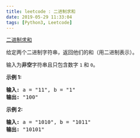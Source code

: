 ```yaml
---
title: leetcode : 二进制求和
date: 2019-05-29 11:33:04
tags: [Python3, Leetcode]
---
```


[二进制求和](https://leetcode-cn.com/problems/add-binary/)

<p>给定两个二进制字符串，返回他们的和（用二进制表示）。</p>

<!-- more -->

<p>输入为<strong>非空</strong>字符串且只包含数字&nbsp;<code>1</code>&nbsp;和&nbsp;<code>0</code>。</p>

<p><strong>示例&nbsp;1:</strong></p>

<pre><strong>输入:</strong> a = &quot;11&quot;, b = &quot;1&quot;
<strong>输出:</strong> &quot;100&quot;</pre>

<p><strong>示例&nbsp;2:</strong></p>

<pre><strong>输入:</strong> a = &quot;1010&quot;, b = &quot;1011&quot;
<strong>输出:</strong> &quot;10101&quot;</pre>
